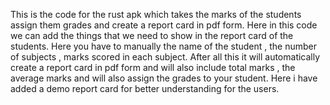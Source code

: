This is the code for the rust apk which takes the marks of the students assign them grades and create a report card in pdf form.
Here in this code we can add the things that we need to show in the report card of the students.
Here you have to manually the name of the student , the number of subjects , marks scored in each subject.
After all this it will automatically create a report card in pdf form and will also include total marks , the average marks and will also assign the grades to your student.
Here i have added a demo report card for better understanding for the users.
